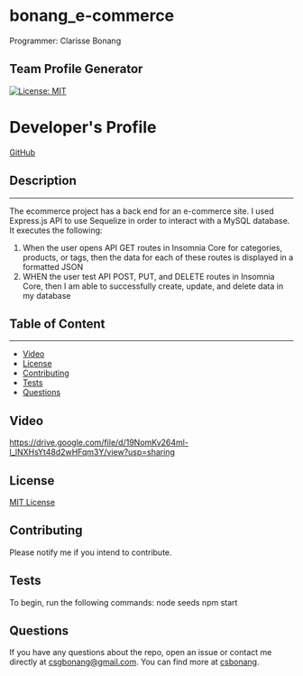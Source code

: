 # bonang_e-commerce
Programmer: Clarisse Bonang

## Team Profile Generator
[![License: MIT](https://img.shields.io/badge/License-MIT-yellow.svg)](https://opensource.org/licenses/MIT)

# Developer's Profile
[GitHub](https://github.com/csbonang)
 
## Description 
-------------------
The ecommerce project has a back end for an e-commerce site. I used Express.js API to use Sequelize in order to interact with a MySQL database. It executes the following: 

1. When the user opens API GET routes in Insomnia Core for categories, products, or tags, then the data for each of these routes is displayed in a formatted JSON
2. WHEN the user test API POST, PUT, and DELETE routes in Insomnia Core, then I am able to successfully create, update, and delete data in my database

## Table of Content
-------------------
* [Video](#video)
* [License](#license)
* [Contributing](#contributing)
* [Tests](#tests)
* [Questions](#questions)

## Video 
https://drive.google.com/file/d/19NomKv264ml-l_lNXHsYt48d2wHFqm3Y/view?usp=sharing 

## License 
[MIT License](https://opensource.org/licenses/MIT)


## Contributing 
Please notify me if you intend to contribute. 

## Tests
To begin, run the following commands: 
node seeds 
npm start 

## Questions 
If you have any questions about the repo, open an issue or contact me directly
at csgbonang@gmail.com. You can find more at [csbonang](https://github.com/csbonang). 
        